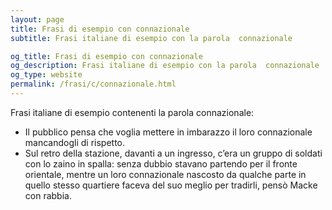 ```yaml
---
layout: page
title: Frasi di esempio con connazionale 
subtitle: Frasi italiane di esempio con la parola  connazionale

og_title: Frasi di esempio con connazionale 
og_description: Frasi italiane di esempio con la parola  connazionale
og_type: website
permalink: /frasi/c/connazionale.html
---
```


Frasi italiane di esempio contenenti la parola connazionale:


- Il pubblico pensa che voglia mettere in imbarazzo il loro connazionale mancandogli di rispetto.
- Sul retro della stazione, davanti a un ingresso, c’era un gruppo di soldati con lo zaino in spalla: senza dubbio stavano partendo per il fronte orientale, mentre un loro connazionale nascosto da qualche parte in quello stesso quartiere faceva del suo meglio per tradirli, pensò Macke con rabbia.
